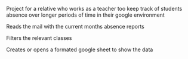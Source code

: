 Project for a relative who works as a teacher too keep track of students absence over longer periods of time in their google environment




Reads the mail with the current months absence reports

Filters the relevant classes

Creates or opens a formated google sheet to show the data
